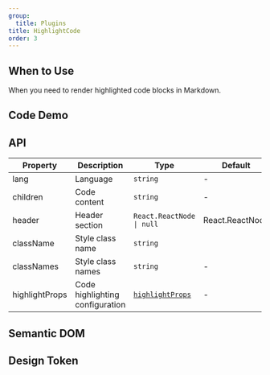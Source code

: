 ```yaml
---
group:
  title: Plugins
title: HighlightCode
order: 3
---
```


## When to Use

When you need to render highlighted code blocks in Markdown.

## Code Demo

<!-- prettier-ignore -->
<code src="./demo/supersets/HighlightCode/basic.tsx"></code>

## API

<!-- prettier-ignore -->
| Property | Description | Type | Default |
| --- | --- | --- | --- |
| lang | Language | `string` | - |
| children | Code content | `string` | - |
| header | Header section | `React.ReactNode \| null` | React.ReactNode |
| className | Style class name | `string` | |
| classNames | Style class names | `string` | - |
| highlightProps | Code highlighting configuration | [`highlightProps`](https://github.com/react-syntax-highlighter/react-syntax-highlighter?tab=readme-ov-file#props) | - |

## Semantic DOM

<code src="./demo/supersets/HighlightCode/_semantic.tsx" simplify="true"></code>

## Design Token

<XMarkdownComponentTokenTable component="HighlightCode"></XMarkdownComponentTokenTable>

